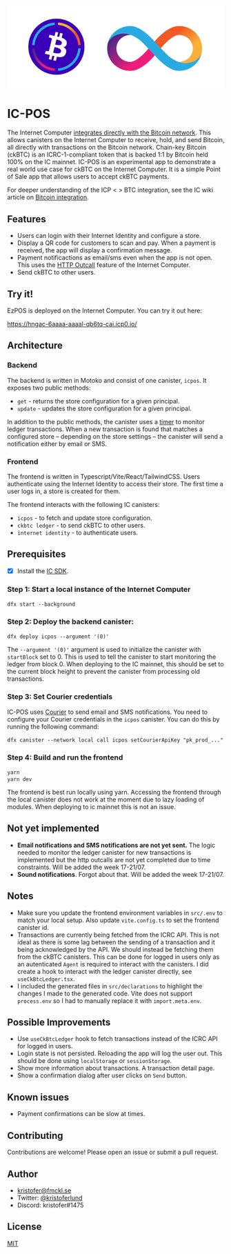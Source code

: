 ![](./media/header.png)

# IC-POS

The Internet Computer [integrates directly with the Bitcoin network](https://internetcomputer.org/docs/current/developer-docs/integrations/bitcoin/). This allows canisters on the Internet Computer to receive, hold, and send Bitcoin, all directly with transactions on the Bitcoin network. Chain-key Bitcoin (ckBTC) is an ICRC-1-compliant token that is backed 1:1 by Bitcoin held 100% on the IC mainnet. IC-POS is an experimental app to demonstrate a real world use case for ckBTC on the Internet Computer. It is a simple Point of Sale app that allows users to accept ckBTC payments.

For deeper understanding of the ICP < > BTC integration, see the IC wiki article on [Bitcoin integration](https://wiki.internetcomputer.org/wiki/Bitcoin_Integration).

## Features

- Users can login with their Internet Identity and configure a store.
- Display a QR code for customers to scan and pay. When a payment is received, the app will display a confirmation message.
- Payment notificactions as email/sms even when the app is not open. This uses the [HTTP Outcall](https://internetcomputer.org/docs/current/developer-docs/integrations/https-outcalls/) feature of the Internet Computer.
- Send ckBTC to other users.

## Try it!

EzPOS is deployed on the Internet Computer. You can try it out here:

https://hngac-6aaaa-aaaal-qb6tq-cai.icp0.io/

## Architecture

### Backend

The backend is written in Motoko and consist of one canister, `icpos`. It exposes two public methods:

- `get` - returns the store configuration for a given principal.
- `update` - updates the store configuration for a given principal.

In addition to the public methods, the canister uses a [timer](https://internetcomputer.org/docs/current/motoko/main/timers/) to monitor ledger transactions. When a new transaction is found that matches a configured store – depending on the store settings – the canister will send a notification either by email or SMS.

### Frontend

The frontend is written in Typescript/Vite/React/TailwindCSS. Users authenticate using the Internet Identity to access their store. The first time a user logs in, a store is created for them.

The frontend interacts with the following IC canisters:

- `icpos` - to fetch and update store configuration.
- `ckbtc ledger` - to send ckBTC to other users.
- `internet identity` - to authenticate users.

## Prerequisites

- [x] Install the [IC SDK](https://internetcomputer.org/docs/current/developer-docs/setup/install/index.mdx).

### Step 1: Start a local instance of the Internet Computer

```
dfx start --background
```

### Step 2: Deploy the backend canister:

```
dfx deploy icpos --argument '(0)'
```

The `--argument '(0)'` argument is used to initialize the canister with `startBlock` set to 0. This is used to tell the canister to start monitoring the ledger from block 0. When deploying to the IC mainnet, this should be set to the current block height to prevent the canister from processing old transactions.

### Step 3: Set Courier credentials

IC-POS uses [Courier](https://courier.com/) to send email and SMS notifications. You need to configure your Courier credentials in the `icpos` canister. You can do this by running the following command:

```
dfx canister --network local call icpos setCourierApiKey "pk_prod_..."
```

### Step 4: Build and run the frontend

```
yarn
yarn dev
```

The frontend is best run locally using yarn. Accessing the frontend through the local canister does not work at the moment due to lazy loading of modules. When deploying to ic mainnet this is not an issue.

## Not yet implemented

- **Email notifications and SMS notifications are not yet sent.** The logic needed to monitor the ledger canister for new transactions is implemented but the http outcalls are not yet completed due to time constraints. Will be added the week 17-21/07.
- **Sound notifications**. Forgot about that. Will be added the week 17-21/07.

## Notes

- Make sure you update the frontend environment variables in `src/.env` to match your local setup. Also update `vite.config.ts` to set the frontend canister id.
- Transactions are currently being fetched from the ICRC API. This is not ideal as there is some lag between the sending of a transaction and it being acknowledged by the API. We should instead be fetching them from the ckBTC canisters. This can be done for logged in users only as an autenticated `Agent` is required to interact with the canisters. I did create a hook to interact with the ledger canister directly, see `useCkBtcLedger.tsx`.
- I included the generated files in `src/declarations` to highlight the changes I made to the generated code. Vite does not support `process.env` so I had to manually replace it with `import.meta.env`.

## Possible Improvements

- Use `useCkBtcLedger` hook to fetch transactions instead of the ICRC API for logged in users.
- Login state is not persisted. Reloading the app will log the user out. This should be done using `localStorage` or `sessionStorage`.
- Show more information about transactions. A transaction detail page.
- Show a confirmation dialog after user clicks on `Send` button.

## Known issues

- Payment confirmations can be slow at times.

## Contributing

Contributions are welcome! Please open an issue or submit a pull request.

## Author

- [kristofer@fmckl.se](mailto:kristofer@fmckl.se)
- Twitter: [@kristoferlund](https://twitter.com/kristoferlund)
- Discord: kristofer#1475

## License

[MIT](LICENSE)
